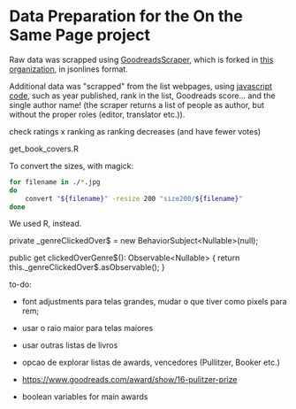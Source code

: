 # Data Preparation for the On the Same Page project

Raw data was scrapped using [GoodreadsScraper](https://github.com/havanagrawal/GoodreadsScraper), which is forked in [this organization](https://github.com/On-the-Same-Page/fork-GoodreadsScraper), in jsonlines format.

Additional data was "scrapped" from the list webpages, using [javascript code](/get-data.js), such as year published, rank in the list, Goodreads score... and the single author name! (the scraper returns a list of people as author, but without the proper roles (editor, translator etc.)).

check ratings x ranking as ranking decreases (and have fewer votes)

get_book_covers.R

To convert the sizes, with magick:

```bash
for filename in ./*.jpg
do
    convert "${filename}" -resize 200 "size200/${filename}"
done
```

We used R, instead.


private _genreClickedOver$ = new BehaviorSubject<Nullable<Selection>>(null);

public get clickedOverGenre$(): Observable<Nullable<Selection>> {
    return this._genreClickedOver$.asObservable();
}

to-do:

* font adjustments para telas grandes, mudar o que tiver como pixels para rem;
* usar o raio maior para telas maiores

* usar outras listas de livros
* opcao de explorar listas de awards, vencedores (Pullitzer, Booker etc.)
* https://www.goodreads.com/award/show/16-pulitzer-prize
* boolean variables for main awards




